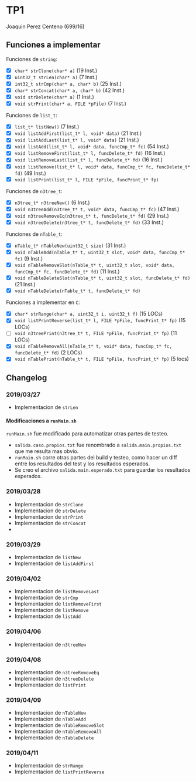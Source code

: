 # TP1

Joaquin Perez Centeno (699/16)

## Funciones a implementar

Funciones de `string`:
- [X] `char* strClone(char* a)` (19 Inst.)
- [X] `uint32_t strLen(char* a)` (7 Inst.)
- [X] `int32_t strCmp(char* a, char* b)` (25 Inst.)
- [X] `char* strConcat(char* a, char* b)` (42 Inst.)
- [X] `void strDelete(char* a)` (1 Inst.)
- [X] `void strPrint(char* a, FILE *pFile)` (7 Inst.)

Funciones de `list_t`:
- [X] `list_t* listNew()` (7 Inst.)
- [X] `void listAddFirst(list_t* l, void* data)` (21 Inst.)
- [X] `void listAddLast(list_t* l, void* data)` (21 Inst.)
- [X] `void listAdd(list_t* l, void* data, funcCmp_t* fc)` (54 Inst.)
- [X] `void listRemoveFirst(list_t* l, funcDelete_t* fd)` (16 Inst.)
- [X] `void listRemoveLast(list_t* l, funcDelete_t* fd)` (16 Inst.)
- [X] `void listRemove(list_t* l, void* data, funcCmp_t* fc, funcDelete_t* fd)` (49 Inst.)
- [X] `void listPrint(list_t* l, FILE *pFile, funcPrint_t* fp)`

Funciones de `n3tree_t`:
- [X] `n3tree_t* n3treeNew()` (6 Inst.)
- [X] `void n3treeAdd(n3tree_t* t, void* data, funcCmp_t* fc)` (47 Inst.)
- [X] `void n3treeRemoveEq(n3tree_t* t, funcDelete_t* fd)` (29 Inst.)
- [X] `void n3treeDelete(n3tree_t* t, funcDelete_t* fd)` (33 Inst.)

Funciones de `nTable_t`:
- [X] `nTable_t* nTableNew(uint32_t size)` (31 Inst.)
- [X] `void nTableAdd(nTable_t* t, uint32_t slot, void* data, funcCmp_t* fc)` (9 Inst.)
- [X] `void nTableRemoveSlot(nTable_t* t, uint32_t slot, void* data, funcCmp_t* fc, funcDelete_t* fd)` (11 Inst.)
- [X] `void nTableDeleteSlot(nTable_t* t, uint32_t slot, funcDelete_t* fd)` (21 Inst.)
- [X] `void nTableDelete(nTable_t* t, funcDelete_t* fd)`

Funciones a implementar en `C`:
- [X] `char* strRange(char* a, uint32_t i, uint32_t f)` (15 LOCs)
- [X] `void listPrintReverse(list_t* l, FILE *pFile, funcPrint_t* fp)` (15 LOCs)
- [ ] `void n3treePrint(n3tree_t* t, FILE *pFile, funcPrint_t* fp)` (11 LOCs)
- [X] `void nTableRemoveAll(nTable_t* t, void* data, funcCmp_t* fc, funcDelete_t* fd)` (2 LOCs)
- [X] `void nTablePrint(nTable_t* t, FILE *pFile, funcPrint_t* fp)`  (5 locs)

## Changelog

### 2019/03/27

- Implementacion de `strLen`

#### Modificaciones a `runMain.sh`

`runMain.sh` fue modificado para automatizar otras partes de testeo.

- `salida.caso.propios.txt` fue renombrado a `salida.main.propios.txt` que me
  resulta mas obvio.
- `runMain.sh` corre otras partes del build y testeo, como hacer un diff entre
  los resultados del test y los resultados esperados.
- Se creo el archivo `salida.main.esperado.txt` para guardar los resultados
  esperados.

### 2019/03/28

- Implementacion de `strClone`
- Implementacion de `strDelete`
- Implementacion de `strPrint`
- Implementacion de `strConcat`
- 
### 2019/03/29

- Implementacion de `listNew`
- Implementacion de `listAddFirst`

### 2019/04/02

- Implementacion de `listRemoveLast`
- Implementacion de `strCmp`
- Implementacion de `listRemoveFirst`
- Implementacion de `listRemove`
- Implementacion de `listAdd`

### 2019/04/06

- Implementacion de `n3treeNew`

### 2019/04/08
- Implementacion de `n3treeRemoveEq`
- Implementacion de `n3treeDelete`
- Implementacion de `listPrint`

### 2019/04/09
- Implementacion de `nTableNew`
- Implementacion de `nTableAdd`
- Implementacion de `nTableRemoveSlot`
- Implementacion de `nTableRemoveAll`
- Implementacion de `nTableDelete`

### 2019/04/11
- Implementacion de `strRange`
- Implementacion de `listPrintReverse`
